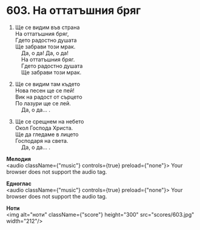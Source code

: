 # 603. На оттатъшния бряг  

1. Ще се видим във страна  
На оттатъшния бряг,  
Гдето радостно душата  
Ще забрави този мрак.  
    Да, о да! Да, о да!  
    На оттатъшния бряг.  
    Гдето радостно душата  
    Ще забрави този мрак.  

2. Ще се видим там където  
Нова песен ще се пей!  
Вик на радост от сърцето  
По лазури ще се лей.  
    Да, о да... .  

3. Ще се срещнем на небето  
Окол Господа Христа.  
Ще да гледаме в лицето  
Господаря на света.  
    Да, о да... .  

__Мелодия__  
<audio className={"music"} controls={true} preload={"none"}><source src="mp3/603.mp3" type="audio/mpeg"/>
Your browser does not support the audio tag.
</audio>  

__Едноглас__  
<audio className={"music"} controls={true} preload={"none"}><source src="transp/603.mp3" type="audio/mpeg"/>
Your browser does not support the audio tag.
</audio>  

__Ноти__  
<img alt="ноти" className={"score"} height="300" src="scores/603.jpg" width="212"/>
